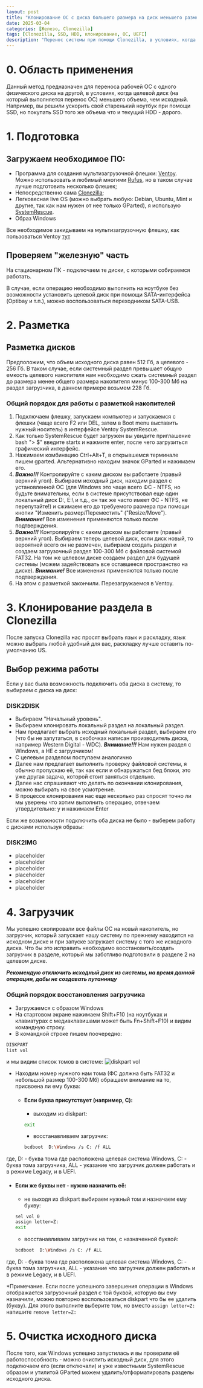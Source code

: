 ```yaml
---
layout: post
title: "Клонирование ОС с диска большего размера на диск меньшего размера"
date: 2025-03-04
categories: [Железо, Clonezilla]
tags: [Clonezilla, SSD, HDD, клонирование, ОС, UEFI]
description: "Перенос системы при помощи Clonezilla, в условиях, когда целевой диск (на который выполняется перенос ОС) меньшего объема, чем исходный."
---
```


# 0. Область применения

Данный метод предназначен для переноса рабочей ОС с одного физического диска на другой, в условиях, когда целевой диск (на который выполняется перенос ОС) меньшего объема, чем исходный. 
Например, вы решили ускорить свой старенький ноутбук при помощи SSD, но покупать SSD того же объема что и текущий HDD - дорого.

# 1. Подготовка

## Загружаем необходимое ПО:

* Программа для создания мультизагрузочной флешки: [Ventoy](https://ventoy.net/en/download.html). Можно использовать и любимый многими [Rufus](https://github.com/pbatard/rufus/releases), но в таком случае лучше подготовить несколько флешек;
* Непосредственно сама [Clonezilla](https://clonezilla.org/downloads.php);
* Легковесная live OS (можно выбрать любую: Debian, Ubuntu, Mint и другие, так как нам нужен от нее только GParted), я использую [SystemRescue](https://www.system-rescue.org/Download/).
* Образ Windows

Все необходимое закидываем на мультизагрузочную флешку, как пользоваться Ventoy [тут](/posts/Ventoy/2025-03-04-Ventoy.md)

## Проверяем "железную" часть

На стационарном ПК - подключаем те диски, с которыми собираемся работать.

В случае, если операцию необходимо выполнить на ноутбуке без возможности установить целевой диск при помощи SATA-интерфейса (Optibay и т.п.), можно воспользоваться переходником SATA-USB.

# 2. Разметка

## Разметка дисков

Предположим, что объем исходного диска равен 512 Гб, а целевого - 256 Гб. В таком случае, если системный раздел превышает общую емкость целевого накопителя нам необходимо сжать системный раздел до размера менее общего размера накопителя минус 100-300 Мб на раздел загрузчика, в данном примере возьмем 228 Гб. 

### Общий порядок для работы с разметкой накопителей

1. Подключаем флешку, запускаем компьютер и запускаемся с флешки (чаще всего F2 или DEL, затем в Boot menu выставить нужный носитель) в интерфейсе Ventoy SystemRescue.
2. Как только SystemRescue будет загружен вы увидите приглашение bash "> $" введите startx и нажмите enter, после чего загрузиться графический интерфейс. 
3. Нажимаем комбинацию Ctrl+Alt+T, в открывшемся терминале пишем gparted. Альтернативно находим значок GParted и нажимаем его.
4. ***Важно!!!*** Контролируйте с каким диском вы работаете (правый верхний угол). Выбираем исходный диск, находим раздел с установленной ОС (для Windows это чаще всего ФС - NTFS, но будьте внимательны, если в системе присутствовал еще один локальный диск D:\, E:\ и т.д., он так же часто имеет ФС - NTFS, не перепутайте!) и сжимаем его до требуемого размера при помощи кнопки "Изменить размер/Переместить" ("Resize/Move"). ***Внимание!*** Все изменения применяются только после подтверждения. 
5. ***Важно!!!*** Контролируйте с каким диском вы работаете (правый верхний угол). Выбираем теперь целевой диск, если диск новый, то вероятней всего он не размечен, выбираем создать раздел и создаем загрузочный раздел 100-300 Мб с файловой системой FAT32. На том же целевом диске создаем раздел для будущей системы (можем задействовать все оставшееся пространство на диске). ***Внимание!*** Все изменения применяются только после подтверждения.
6. На этом с разметкой закончили. Перезагружаемся в Ventoy.

# 3. Клонирование раздела в Clonezilla

После запуска Clonezilla нас просят выбрать язык и раскладку, язык можно выбрать любой удобный для вас, раскладку лучше оставить по-умолчанию US.

## Выбор режима работы

Если у вас была возможность подключить оба диска в систему, то выбираем с диска на диск:

### DISK2DISK

* Выбираем "Начальный уровень".
* Выбираем клонировать локальный раздел на локальный раздел.
* Нам предлагает выбрать исходный локальный раздел, выбираем его (что бы не запутаться, в скобочках написан производитель диска, например Western Digital - WDC). ***Внимание!!!*** Нам нужен раздел с Windows, а НЕ с загрузчиком!
* С целевым разделом поступаем аналогично
* Далее нам предлагает выполнить проверку файловой системы, я обычно пропускаю её, так как если и обнаружаться бед блоки, это уже другая задача, которой стоит заняться отдельно.
* Далее нас спрашивают что делать по окончании клонирования, можно выбирать на свое усмотрение.
* В процессе клонирования нас еще несколько раз спросят точно ли мы уверены что хотим выполнить операцию, отвечаем утвердительно: y и нажимаем Enter

Если же возможности подключить оба диска не было - выберем работу с дисками используя образы:

### DISK2IMG

* placeholder
* placeholder
* placeholder
* placeholder
* placeholder
* placeholder

# 4. Загрузчик

Мы успешно скопировали все файлы ОС на новый накопитель, но загрузчик, который запускает нашу систему по прежнему находится на исходном диске и при запуске загружает систему с того же исходного диска. Что бы это исправить необходимо восстановить/создать загрузчик в разделе, который мы заботливо подготовили в разделе 2 на целевом диске.

***Рекомендую отключить исходный диск из системы, на время данной операции, дабы не создавать путанницу***

### Общий порядок восстановления загрузчика

* Загружаемся с образом Windows
* На стартовом экране нажимаем Shift+F10 (на ноутбуках и клавиатурах с медиаклавишами может быть Fn+Shift+F10) и видим командную строку.
* В командной строке пишем поочередно:
```bash
DISKPART
list vol
```
и мы видим список томов в системе:
![diskpart vol](assets/img/clonezilla_post_1/diskpart_1.png)

* Находим номер нужного нам тома (ФС должна быть FAT32 и небольшой размер 100-300 Мб) обращаем внимание на то, присвоена ли ему буква:

  + #### Если буква присутствует (например, C):

    - выходим из diskpart: 
    ```bash
    exit
    ```
    - восстанавливаем загрузчик:
    ```bash
    bcdboot  D:\Windows /s C: /f ALL
    ```
где, D: - буква тома где расположена целевая система Windows, C: - буква тома загрузчика, ALL - указание что загрузчик должен работать и в режиме Legacy, и в UEFI.

  + #### Если же буквы нет - нужно назначить её:
    - не выходя из diskpart выбираем нужный том и назначаем ему букву:
    ```bash
    sel vol 0
    assign letter=Z:
    exit
    ```
    - восстанавливаем загрузчик на том, с назначенной буквой:
    ```bash
    bcdboot  D:\Windows /s C: /f ALL
    ```
где, D: - буква тома где расположена целевая система Windows, C: - буква тома загрузчика, ALL - указание что загрузчик должен работать и в режиме Legacy, и в UEFI.

*Примечание. Если после успешного завершения операции в Windows отображается загрузочный раздел с той буквой, которую вы ему назначили, можно повторно воспользоваться diskpart что бы ее удалить (букву). Для этого выполните выберите том, но вместо `assign letter=Z:` напишите `remove letter=Z:`

# 5. Очистка исходного диска
После того, как Windows успешно запустилась и вы проверили её работоспособность - можно очистить исходный диск, для этого подключаем его (если отключали) и уже известными SystemRescue образом и утилитой GParted можем удалить/отформатировать разделы исходного диска. 